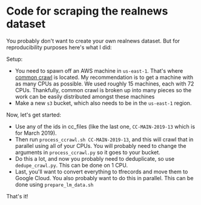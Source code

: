 # Code for scraping the realnews dataset

You probably don't want to create your own realnews dataset. But for reproducibility purposes here's what I did:

Setup:
* You need to spawn off an AWS machine in `us-east-1`. That's where [common crawl](https://registry.opendata.aws/commoncrawl/) is located. My recommendation is to get a machine with as many CPUs as possible. We used roughly 15 machines, each with 72 CPUs. Thankfully, common crawl is broken up into many pieces so the work can be easily distributed amongst these machines
* Make a new `s3` bucket, which also needs to be in the `us-east-1` region.


Now, let's get started:
* Use any of the ids in cc_files (like the last one, `CC-MAIN-2019-13` which is for March 2019).
* Then run `process_ccrawl.sh CC-MAIN-2019-13`, and this will crawl that in parallel using all of your CPUs. You will probably need to change the arguments in `process_ccrawl.py` so it goes to your bucket.
* Do this a lot, and now you probably need to deduplicate, so use `dedupe_crawl.py`. This can be done on 1 CPU.
* Last, you'll want to convert everything to tfrecords and move them to Google Cloud. You also probably want to do this in parallel. This can be done using `prepare_lm_data.sh`

That's it!